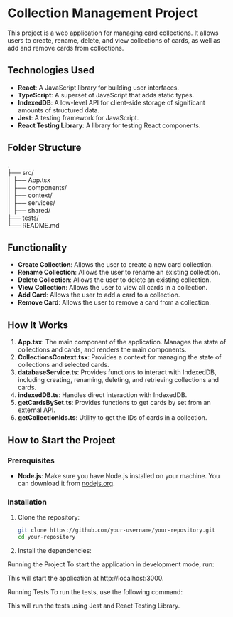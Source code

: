 # Collection Management Project

This project is a web application for managing card collections. It allows users to create, rename, delete, and view collections of cards, as well as add and remove cards from collections.

## Technologies Used

- **React**: A JavaScript library for building user interfaces.
- **TypeScript**: A superset of JavaScript that adds static types.
- **IndexedDB**: A low-level API for client-side storage of significant amounts of structured data.
- **Jest**: A testing framework for JavaScript.
- **React Testing Library**: A library for testing React components.

## Folder Structure

.  
├── src/  
│ ├── App.tsx  
│ ├── components/  
│ ├── context/  
│ ├── services/  
│ ├── shared/  
├── tests/  
└── README.md

## Functionality

- **Create Collection**: Allows the user to create a new card collection.
- **Rename Collection**: Allows the user to rename an existing collection.
- **Delete Collection**: Allows the user to delete an existing collection.
- **View Collection**: Allows the user to view all cards in a collection.
- **Add Card**: Allows the user to add a card to a collection.
- **Remove Card**: Allows the user to remove a card from a collection.

## How It Works

1. **App.tsx**: The main component of the application. Manages the state of collections and cards, and renders the main components.
2. **CollectionsContext.tsx**: Provides a context for managing the state of collections and selected cards.
3. **databaseService.ts**: Provides functions to interact with IndexedDB, including creating, renaming, deleting, and retrieving collections and cards.
4. **indexedDB.ts**: Handles direct interaction with IndexedDB.
5. **getCardsBySet.ts**: Provides functions to get cards by set from an external API.
6. **getCollectionIds.ts**: Utility to get the IDs of cards in a collection.

## How to Start the Project

### Prerequisites

- **Node.js**: Make sure you have Node.js installed on your machine. You can download it from [nodejs.org](https://nodejs.org/).

### Installation

1. Clone the repository:

   ```bash
   git clone https://github.com/your-username/your-repository.git
   cd your-repository
   ```

2. Install the dependencies:

Running the Project
To start the application in development mode, run:

This will start the application at http://localhost:3000.

Running Tests
To run the tests, use the following command:

This will run the tests using Jest and React Testing Library.
